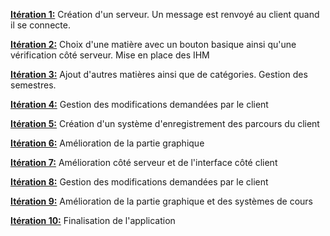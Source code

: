 <ins>**Itération 1:**</ins>      Création d'un serveur. Un message est renvoyé au client quand il se connecte.

<ins>**Itération 2:**</ins>      Choix d'une matière avec un bouton basique ainsi qu'une vérification côté serveur. Mise en place des IHM

<ins>**Itération 3:**</ins>     Ajout d'autres matières ainsi que de catégories. Gestion des semestres.

<ins>**Itération 4:**</ins>     Gestion des modifications demandées par le client

<ins>**Itération 5:**</ins>      Création d'un système d'enregistrement des parcours du client

<ins>**Itération 6:**</ins>      Amélioration de la partie graphique

<ins>**Itération 7:**</ins>     Amélioration côté serveur et de l'interface côté client

<ins>**Itération 8:**</ins>      Gestion des modifications demandées par le client

<ins>**Itération 9:**</ins>     Amélioration de la partie graphique et des systèmes de cours

<ins>**Itération 10:**</ins>    Finalisation de l'application

